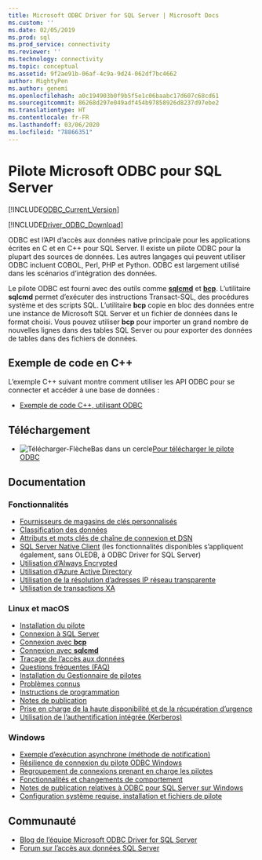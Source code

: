 ```yaml
---
title: Microsoft ODBC Driver for SQL Server | Microsoft Docs
ms.custom: ''
ms.date: 02/05/2019
ms.prod: sql
ms.prod_service: connectivity
ms.reviewer: ''
ms.technology: connectivity
ms.topic: conceptual
ms.assetid: 9f2ae91b-06af-4c9a-9d24-062df7bc4662
author: MightyPen
ms.author: genemi
ms.openlocfilehash: a0c194903b0f9b5f5e1c06baabc17d607c68cd61
ms.sourcegitcommit: 86268d297e049adf454b97858926d8237d97ebe2
ms.translationtype: HT
ms.contentlocale: fr-FR
ms.lasthandoff: 03/06/2020
ms.locfileid: "78866351"
---
```

# <a name="microsoft-odbc-driver-for-sql-server"></a>Pilote Microsoft ODBC pour SQL Server

[!INCLUDE[ODBC_Current_Version](../../includes/odbc-latest-release.md)]

[!INCLUDE[Driver_ODBC_Download](../../includes/driver_odbc_download.md)]

ODBC est l’API d’accès aux données native principale pour les applications écrites en C et en C++ pour SQL Server. Il existe un pilote ODBC pour la plupart des sources de données. Les autres langages qui peuvent utiliser ODBC incluent COBOL, Perl, PHP et Python. ODBC est largement utilisé dans les scénarios d’intégration des données.

Le pilote ODBC est fourni avec des outils comme [**sqlcmd**](../../tools/sqlcmd-utility.md) et [**bcp**](../../tools/bcp-utility.md). L’utilitaire **sqlcmd** permet d’exécuter des instructions Transact-SQL, des procédures système et des scripts SQL. L’utilitaire **bcp** copie en bloc des données entre une instance de Microsoft SQL Server et un fichier de données dans le format choisi. Vous pouvez utiliser **bcp** pour importer un grand nombre de nouvelles lignes dans des tables SQL Server ou pour exporter des données de tables dans des fichiers de données.  

## <a name="code-example-in-c"></a>Exemple de code en C++

L’exemple C++ suivant montre comment utiliser les API ODBC pour se connecter et accéder à une base de données :

- [Exemple de code C++, utilisant ODBC](../../odbc/reference/sample-odbc-program.md)

## <a name="download"></a>Téléchargement

- ![Télécharger-FlècheBas dans un cercle](../../ssms/media/download-icon.png)[Pour télécharger le pilote ODBC](download-odbc-driver-for-sql-server.md)

## <a name="documentation"></a>Documentation

### <a name="features"></a>Fonctionnalités

- [Fournisseurs de magasins de clés personnalisés](../../connect/odbc/custom-keystore-providers.md)
- [Classification des données](../../connect/odbc/data-classification.md)
- [Attributs et mots clés de chaîne de connexion et DSN](dsn-connection-string-attribute.md)
- [SQL Server Native Client](../../relational-databases/native-client/features/sql-server-native-client-features.md) (les fonctionnalités disponibles s’appliquent également, sans OLEDB, à ODBC Driver for SQL Server)
- [Utilisation d’Always Encrypted](../../connect/odbc/using-always-encrypted-with-the-odbc-driver.md)
- [Utilisation d’Azure Active Directory](../../connect/odbc/using-azure-active-directory.md)
- [Utilisation de la résolution d’adresses IP réseau transparente](../../connect/odbc/using-transparent-network-ip-resolution.md)
- [Utilisation de transactions XA](../../connect/odbc/use-xa-with-dtc.md)

### <a name="linux-and-macos"></a>Linux et macOS

- [Installation du pilote](../../connect/odbc/linux-mac/installing-the-microsoft-odbc-driver-for-sql-server.md)
- [Connexion à SQL Server](../../connect/odbc/linux-mac/connection-string-keywords-and-data-source-names-dsns.md)
- [Connexion avec **bcp**](../../connect/odbc/linux-mac/connecting-with-bcp.md)
- [Connexion avec **sqlcmd**](../../connect/odbc/linux-mac/connecting-with-sqlcmd.md)
- [Traçage de l’accès aux données](../../connect/odbc/linux-mac/data-access-tracing-with-the-odbc-driver-on-linux.md)
- [Questions fréquentes (FAQ)](../../connect/odbc/linux-mac/frequently-asked-questions-faq-for-odbc-linux.md)
- [Installation du Gestionnaire de pilotes](../../connect/odbc/linux-mac/installing-the-driver-manager.md)
- [Problèmes connus](../../connect/odbc/linux-mac/known-issues-in-this-version-of-the-driver.md)
- [Instructions de programmation](../../connect/odbc/linux-mac/programming-guidelines.md)
- [Notes de publication](../../connect/odbc/linux-mac/release-notes-odbc-sql-server-linux-mac.md)
- [Prise en charge de la haute disponibilité et de la récupération d’urgence](../../connect/odbc/linux-mac/odbc-driver-on-linux-support-for-high-availability-disaster-recovery.md)
- [Utilisation de l’authentification intégrée (Kerberos)](../../connect/odbc/linux-mac/using-integrated-authentication.md)

### <a name="windows"></a>Windows

- [Exemple d’exécution asynchrone (méthode de notification)](../../connect/odbc/windows/asynchronous-execution-notification-method-sample.md)
- [Résilience de connexion du pilote ODBC Windows](../../connect/odbc/windows/connection-resiliency-in-the-windows-odbc-driver.md)
- [Regroupement de connexions prenant en charge les pilotes](../../connect/odbc/windows/driver-aware-connection-pooling-in-the-odbc-driver-for-sql-server.md)
- [Fonctionnalités et changements de comportement](../../connect/odbc/windows/features-of-the-microsoft-odbc-driver-for-sql-server-on-windows.md)
- [Notes de publication relatives à ODBC pour SQL Server sur Windows](windows/release-notes-odbc-sql-server-windows.md)
- [Configuration système requise, installation et fichiers de pilote](../../connect/odbc/windows/system-requirements-installation-and-driver-files.md)



## <a name="community"></a>Communauté  
- [Blog de l’équipe Microsoft ODBC Driver for SQL Server](https://blogs.msdn.com/sqlnativeclient/default.aspx)  
- [Forum sur l’accès aux données SQL Server](https://social.technet.microsoft.com/Forums/en/sqldataaccess/threads)  
